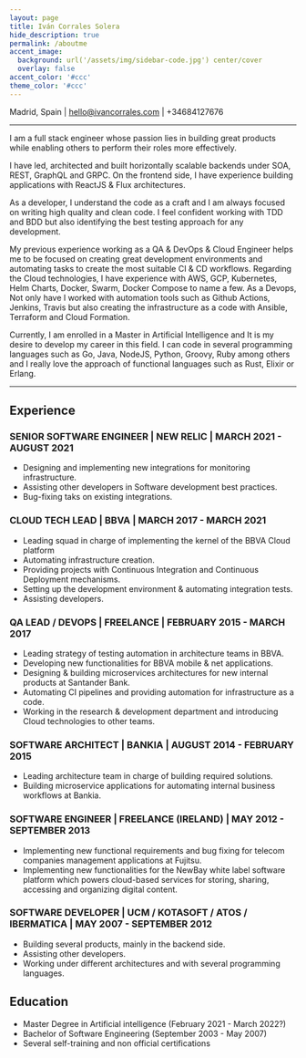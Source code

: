 ```yaml
---
layout: page
title: Iván Corrales Solera
hide_description: true
permalink: /aboutme
accent_image: 
  background: url('/assets/img/sidebar-code.jpg') center/cover
  overlay: false
accent_color: '#ccc'
theme_color: '#ccc'
---
```


Madrid, Spain | hello@ivancorrales.com | +34684127676

---

I am a full stack engineer whose passion lies in building great products while enabling others to perform their roles more effectively. 

I have led, architected and built horizontally scalable backends under SOA, REST, GraphQL and GRPC. On the frontend side, I have experience building applications with ReactJS & Flux architectures.

As a developer, I understand the code as a craft and I am always focused on writing high quality and clean code. I feel confident working with TDD and BDD but also identifying the best testing approach for any development.

My previous experience working as a QA & DevOps & Cloud Engineer helps me to be focused on creating great development environments and automating tasks to create the most suitable CI & CD workflows.
Regarding the Cloud technologies, I have experience with AWS, GCP, Kubernetes, Helm Charts, Docker, Swarm, Docker Compose to name a few.
As a Devops, Not only have I worked with automation tools such as Github Actions, Jenkins, Travis but also creating the infrastructure as a code with Ansible, Terraform and Cloud Formation.

Currently, I am enrolled in a Master in Artificial Intelligence and It is my desire to develop my career in this field. I can code in several programming languages such as Go, Java, NodeJS, Python, Groovy, Ruby among others and I really love the approach of functional languages such as Rust, Elixir or Erlang.

---

## Experience

### SENIOR SOFTWARE ENGINEER  | NEW RELIC | MARCH 2021 - AUGUST 2021
  - Designing and implementing  new integrations for monitoring infrastructure.
  - Assisting other developers in Software development best practices. 
  - Bug-fixing taks on existing integrations.

### CLOUD TECH LEAD  | BBVA | MARCH 2017 - MARCH 2021
  - Leading squad in charge  of implementing the kernel of the BBVA Cloud platform
  - Automating infrastructure creation.
  - Providing projects with Continuous Integration and  Continuous Deployment mechanisms. 
  - Setting up the development environment & automating integration tests.
  - Assisting developers.

### QA LEAD / DEVOPS  |  FREELANCE | FEBRUARY 2015 - MARCH 2017
  - Leading strategy of testing automation in architecture teams in BBVA.
  - Developing new functionalities for BBVA mobile & net applications.
  - Designing & building microservices architectures for new internal products at Santander Bank.
  - Automating CI pipelines and providing automation for infrastructure as a code.  
  - Working in the research & development department and introducing Cloud technologies to other teams. 

### SOFTWARE ARCHITECT  |  BANKIA | AUGUST 2014 - FEBRUARY 2015
  - Leading architecture team in charge of building required solutions. 
  - Building microservice applications for automating  internal business workflows  at Bankia. 

### SOFTWARE ENGINEER  |  FREELANCE (IRELAND) | MAY 2012 - SEPTEMBER 2013
  - Implementing new functional requirements and bug fixing for telecom companies management applications at Fujitsu.
  - Implementing new functionalities for the NewBay white label software platform which powers cloud-based services for storing, sharing, accessing and organizing digital content.

### SOFTWARE DEVELOPER  |  UCM / KOTASOFT / ATOS / IBERMATICA | MAY 2007 - SEPTEMBER 2012
  - Building several products, mainly in the backend side.
  - Assisting other developers.
  - Working under different architectures and with several programming languages.


## Education
- Master Degree in Artificial intelligence (February 2021 -  March 2022?)
- Bachelor of Software Engineering (September 2003 - May 2007)
- Several self-training and non official certifications
